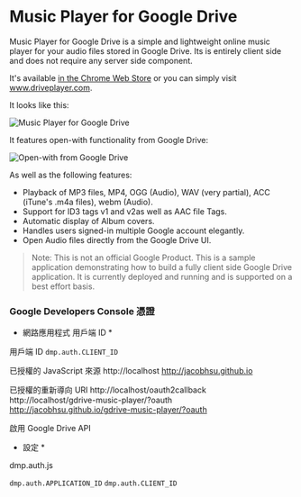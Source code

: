 Music Player for Google Drive
=============================

Music Player for Google Drive is a simple and lightweight online music player for your audio files stored in Google Drive. Its is entirely client side and does not require any server side component.

It's available [in the Chrome Web Store](https://chrome.google.com/webstore/detail/music-player-for-google-d/hnfeekfpnjbdmelcapngdgkjnhgijjkh) or you can simply visit www.driveplayer.com.

It looks like this:

![Music Player for Google Drive](https://github.com/nicolasgarnier/drive-music-player/raw/master/cws/screenshot_small_1.png)

It features open-with functionality from Google Drive:

![Open-with from Google Drive](https://github.com/nicolasgarnier/drive-music-player/raw/master/cws/screenshot_small_2.png)

As well as the following features:

  * Playback of MP3 files, MP4, OGG (Audio), WAV (very partial), ACC (iTune's .m4a files), webm (Audio).
  * Support for ID3 tags v1 and v2as well as AAC file Tags.
  * Automatic display of Album covers.
  * Handles users signed-in multiple Google account elegantly.
  * Open Audio files directly from the Google Drive UI.


> Note: This is not an official Google Product. This is a sample application demonstrating how to build a fully client side Google Drive application. It is currently deployed and running and is supported on a best effort basis.


### Google Developers Console 憑證

* 網路應用程式 用戶端 ID *

用戶端 ID `dmp.auth.CLIENT_ID `

已授權的 JavaScript 來源
http://localhost
http://jacobhsu.github.io

已授權的重新導向 URI
http://localhost/oauth2callback
http://localhost/gdrive-music-player/?oauth
http://jacobhsu.github.io/gdrive-music-player/?oauth

啟用 Google Drive API 

* 設定 *

dmp.auth.js

`dmp.auth.APPLICATION_ID`
`dmp.auth.CLIENT_ID `
